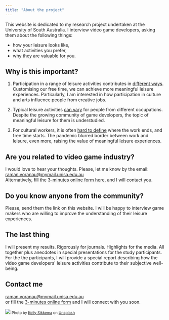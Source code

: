 ```yaml
---
title: "About the project"
---
```


This website is dedicated to my research project undertaken at the University of South Australia. I interview video game developers, asking them about the following things:

* how your leisure looks like,
* what activities you prefer,
* why they are valuable for you.

## Why is this important?

1. Participation in a range of leisure activities contributes in [different ways](https://link.springer.com/article/10.1007/s10902-013-9435-x). Customising our free time, we can achieve more meaningful leisure experiences. Particularly, I am interested in how participation in culture and arts influence people from creative jobs.

2. Typical leisure activities [can vary](https://journals.sagepub.com/doi/full/10.1177/0038038518772737) for people from different occupations. Despite the growing community of game developers, the topic of meaningful leisure for them is understudied.

3. For cultural workers, it is often [hard to define](http://www.e-flux.com/wp-content/uploads/2013/05/2.-Maurizio-Lazzarato-Immaterial-Labor.pdf) where the work ends, and free time starts. The pandemic blurred border between work and leisure, even more, raising the value of meaningful leisure experiences.

## Are you related to video game industry?

I would love to hear your thoughts. Please, let me know by the email: raman.voranau@mymail.unisa.edu.au<br> 
Alternatively, fill the [3-minutes online form here](https://www.surveymonkey.com/r/C5J2WBW), and I will contact you.

## Do you know anyone from the community?

Please, send them the link on this website. I will be happy to interview game makers who are willing to improve the understanding of their leisure experiences.

## The last thing

I will present my results. Rigorously for journals. Highlights for the media. All together plus anecdotes in special presentations for the study participants. For the the participants, I will provide a special report describing how the video game developers' leisure activities contribute to their subjective well-being.

## Contact me

raman.voranau@mymail.unisa.edu.au<br>
or fill the [3-minutes online form](https://www.surveymonkey.com/r/C5J2WBW) and I will connect with you soon.

![](/kelly-sikkema-PgToaHfQjq0-unsplash_optimized.jpg)
<small>Photo by <a href="https://unsplash.com/@kellysikkema">Kelly Sikkema</a> on <a href="https://unsplash.com/">Unsplash</a></small>